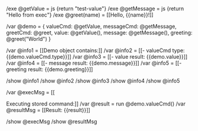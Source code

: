 /exe @getValue = js {return "test-value"}
/exe @getMessage = js {return "Hello from exec"}
/exe @greet(name) = [[Hello, {{name}}!]]

/var @demo = {
  valueCmd: @getValue,
  messageCmd: @getMessage,
  greetCmd: @greet,
  value: @getValue(),
  message: @getMessage(),
  greeting: @greet("World")
}

/var @info1 = [[Demo object contains:]]
/var @info2 = [[- valueCmd type: {{demo.valueCmd.type}}]]
/var @info3 = [[- value result: {{demo.value}}]]
/var @info4 = [[- message result: {{demo.message}}]]
/var @info5 = [[- greeting result: {{demo.greeting}}]]

/show @info1
/show @info2
/show @info3
/show @info4
/show @info5

/var @execMsg = [[

Executing stored command:]]
/var @result = run @demo.valueCmd()
/var @resultMsg = [[Result: {{result}}]]

/show @execMsg
/show @resultMsg